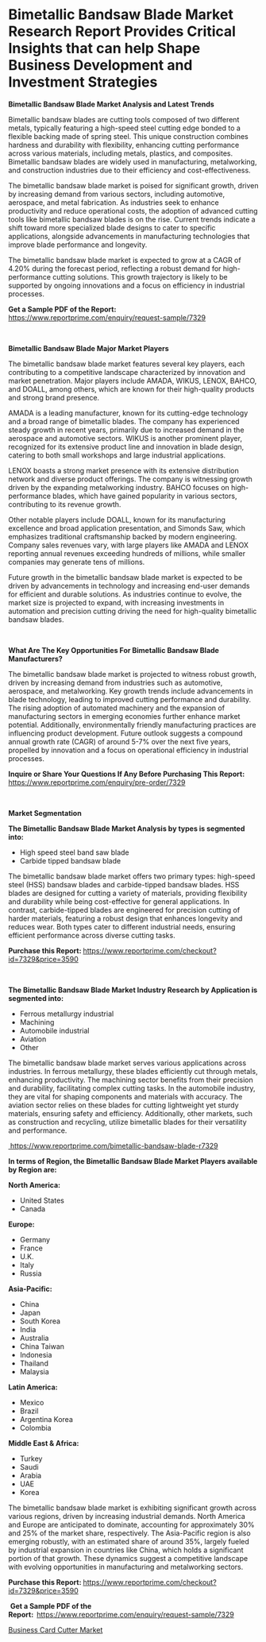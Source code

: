 <p><h1>Bimetallic Bandsaw Blade Market Research Report Provides Critical Insights that can help Shape Business Development and Investment Strategies</h1></p><p><strong>Bimetallic Bandsaw Blade Market Analysis and Latest Trends</strong></p>
<p><p>Bimetallic bandsaw blades are cutting tools composed of two different metals, typically featuring a high-speed steel cutting edge bonded to a flexible backing made of spring steel. This unique construction combines hardness and durability with flexibility, enhancing cutting performance across various materials, including metals, plastics, and composites. Bimetallic bandsaw blades are widely used in manufacturing, metalworking, and construction industries due to their efficiency and cost-effectiveness.</p><p>The bimetallic bandsaw blade market is poised for significant growth, driven by increasing demand from various sectors, including automotive, aerospace, and metal fabrication. As industries seek to enhance productivity and reduce operational costs, the adoption of advanced cutting tools like bimetallic bandsaw blades is on the rise. Current trends indicate a shift toward more specialized blade designs to cater to specific applications, alongside advancements in manufacturing technologies that improve blade performance and longevity.</p><p>The bimetallic bandsaw blade market is expected to grow at a CAGR of 4.20% during the forecast period, reflecting a robust demand for high-performance cutting solutions. This growth trajectory is likely to be supported by ongoing innovations and a focus on efficiency in industrial processes.</p></p>
<p><strong>Get a Sample PDF of the Report:&nbsp;</strong> <a href="https://www.reportprime.com/enquiry/request-sample/7329?utm_campaign=3283&utm_medium=2&utm_source=Github&utm_content=ia&utm_term=19032025&utm_id=bimetallic-bandsaw-blade">https://www.reportprime.com/enquiry/request-sample/7329</a></p>
<p>&nbsp;</p>
<p><strong>Bimetallic Bandsaw Blade Major Market Players</strong></p>
<p><p>The bimetallic bandsaw blade market features several key players, each contributing to a competitive landscape characterized by innovation and market penetration. Major players include AMADA, WIKUS, LENOX, BAHCO, and DOALL, among others, which are known for their high-quality products and strong brand presence.</p><p>AMADA is a leading manufacturer, known for its cutting-edge technology and a broad range of bimetallic blades. The company has experienced steady growth in recent years, primarily due to increased demand in the aerospace and automotive sectors. WIKUS is another prominent player, recognized for its extensive product line and innovation in blade design, catering to both small workshops and large industrial applications.</p><p>LENOX boasts a strong market presence with its extensive distribution network and diverse product offerings. The company is witnessing growth driven by the expanding metalworking industry. BAHCO focuses on high-performance blades, which have gained popularity in various sectors, contributing to its revenue growth.</p><p>Other notable players include DOALL, known for its manufacturing excellence and broad application presentation, and Simonds Saw, which emphasizes traditional craftsmanship backed by modern engineering. Company sales revenues vary, with large players like AMADA and LENOX reporting annual revenues exceeding hundreds of millions, while smaller companies may generate tens of millions.</p><p>Future growth in the bimetallic bandsaw blade market is expected to be driven by advancements in technology and increasing end-user demands for efficient and durable solutions. As industries continue to evolve, the market size is projected to expand, with increasing investments in automation and precision cutting driving the need for high-quality bimetallic bandsaw blades.</p></p>
<p>&nbsp;</p>
<p><strong>What Are The Key Opportunities For Bimetallic Bandsaw Blade Manufacturers?</strong></p>
<p><p>The bimetallic bandsaw blade market is projected to witness robust growth, driven by increasing demand from industries such as automotive, aerospace, and metalworking. Key growth trends include advancements in blade technology, leading to improved cutting performance and durability. The rising adoption of automated machinery and the expansion of manufacturing sectors in emerging economies further enhance market potential. Additionally, environmentally friendly manufacturing practices are influencing product development. Future outlook suggests a compound annual growth rate (CAGR) of around 5-7% over the next five years, propelled by innovation and a focus on operational efficiency in industrial processes.</p></p>
<p><strong>Inquire or Share Your Questions If Any Before Purchasing This Report:</strong> <a href="https://www.reportprime.com/enquiry/pre-order/7329?utm_campaign=3283&utm_medium=2&utm_source=Github&utm_content=ia&utm_term=19032025&utm_id=bimetallic-bandsaw-blade">https://www.reportprime.com/enquiry/pre-order/7329</a></p>
<p>&nbsp;</p>
<p><strong>Market Segmentation</strong></p>
<p><strong>The Bimetallic Bandsaw Blade Market Analysis by types is segmented into:</strong></p>
<p><ul><li>High speed steel band saw blade</li><li>Carbide tipped bandsaw blade</li></ul></p>
<p><p>The bimetallic bandsaw blade market offers two primary types: high-speed steel (HSS) bandsaw blades and carbide-tipped bandsaw blades. HSS blades are designed for cutting a variety of materials, providing flexibility and durability while being cost-effective for general applications. In contrast, carbide-tipped blades are engineered for precision cutting of harder materials, featuring a robust design that enhances longevity and reduces wear. Both types cater to different industrial needs, ensuring efficient performance across diverse cutting tasks.</p></p>
<p><strong>Purchase this Report:&nbsp;</strong><a href="https://www.reportprime.com/checkout?id=7329&price=3590&utm_campaign=3283&utm_medium=2&utm_source=Github&utm_content=ia&utm_term=19032025&utm_id=bimetallic-bandsaw-blade">https://www.reportprime.com/checkout?id=7329&price=3590</a></p>
<p>&nbsp;</p>
<p><strong>The Bimetallic Bandsaw Blade Market Industry Research by Application is segmented into:</strong></p>
<p><ul><li>Ferrous metallurgy industrial</li><li>Machining</li><li>Automobile industrial</li><li>Aviation</li><li>Other</li></ul></p>
<p><p>The bimetallic bandsaw blade market serves various applications across industries. In ferrous metallurgy, these blades efficiently cut through metals, enhancing productivity. The machining sector benefits from their precision and durability, facilitating complex cutting tasks. In the automobile industry, they are vital for shaping components and materials with accuracy. The aviation sector relies on these blades for cutting lightweight yet sturdy materials, ensuring safety and efficiency. Additionally, other markets, such as construction and recycling, utilize bimetallic blades for their versatility and performance.</p></p>
<p><a href="https://www.reportprime.com/bimetallic-bandsaw-blade-r7329?utm_campaign=3283&utm_medium=2&utm_source=Github&utm_content=ia&utm_term=19032025&utm_id=bimetallic-bandsaw-blade">&nbsp;https://www.reportprime.com/bimetallic-bandsaw-blade-r7329</a></p>
<p><strong>In terms of Region, the Bimetallic Bandsaw Blade Market Players available by Region are:</strong></p>
<p>
    <p> <strong> North America: </strong>
        <ul>
            <li>United States</li>
            <li>Canada</li>
        </ul>
        </p> 
    <p> <strong> Europe: </strong>
        <ul>
            <li>Germany</li>
            <li>France</li>
            <li>U.K.</li>
            <li>Italy</li>
            <li>Russia</li>
        </ul>
        </p> 
    <p> <strong> Asia-Pacific: </strong>
        <ul>
            <li>China</li>
            <li>Japan</li>
            <li>South Korea</li>
            <li>India</li>
            <li>Australia</li>
            <li>China Taiwan</li>
            <li>Indonesia</li>
            <li>Thailand</li>
            <li>Malaysia</li>
        </ul>
        </p> 
    <p> <strong> Latin America: </strong>
        <ul>
            <li>Mexico</li>
            <li>Brazil</li>
            <li>Argentina Korea</li>
            <li>Colombia</li>
        </ul>
        </p> 
    <p> <strong> Middle East & Africa: </strong>
        <ul>
            <li>Turkey</li>
            <li>Saudi</li>
            <li>Arabia</li>
            <li>UAE</li>
            <li>Korea</li>
        </ul>
    </p>
    </p>
<p><p>The bimetallic bandsaw blade market is exhibiting significant growth across various regions, driven by increasing industrial demands. North America and Europe are anticipated to dominate, accounting for approximately 30% and 25% of the market share, respectively. The Asia-Pacific region is also emerging robustly, with an estimated share of around 35%, largely fueled by industrial expansion in countries like China, which holds a significant portion of that growth. These dynamics suggest a competitive landscape with evolving opportunities in manufacturing and metalworking sectors.</p></p>
<p><strong>Purchase this Report: </strong><a href="https://www.reportprime.com/checkout?id=7329&price=3590&utm_campaign=3283&utm_medium=2&utm_source=Github&utm_content=ia&utm_term=19032025&utm_id=bimetallic-bandsaw-blade">https://www.reportprime.com/checkout?id=7329&price=3590</a></p>
<p>&nbsp;<strong>Get a Sample PDF of the Report:&nbsp;&nbsp;</strong><a href="https://www.reportprime.com/enquiry/request-sample/7329?utm_campaign=3283&utm_medium=2&utm_source=Github&utm_content=ia&utm_term=19032025&utm_id=bimetallic-bandsaw-blade">https://www.reportprime.com/enquiry/request-sample/7329</a></p>
<p><strong></strong></p>
<p><p><a href="https://github.com/zupankocka/Market-Research-Report-List-1/blob/main/business-card-cutter-market.md?utm_campaign=3283&utm_medium=2&utm_source=Github&utm_content=ia&utm_term=19032025&utm_id=bimetallic-bandsaw-blade">Business Card Cutter Market</a></p></p>